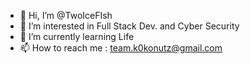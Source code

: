 - 👋 Hi, I’m @TwoIceFIsh
- 👀 I’m interested in Full Stack Dev. and Cyber Security
- 🌱 I’m currently learning Life
- 📫 How to reach me : team.k0konutz@gmail.com

<!---
TwoIceFIsh/TwoIceFIsh is a ✨ special ✨ repository because its `README.md` (this file) appears on your GitHub profile.
You can click the Preview link to take a look at your changes.
--->
